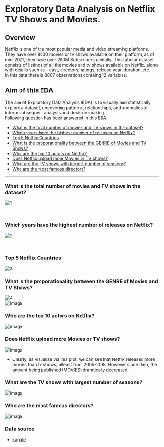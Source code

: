 # Exploratory Data Analysis on Netflix TV Shows and Movies.

## Overview
Netflix is one of the most popular media and video streaming platforms. They have over 8000 movies or tv shows available on their platform, as of mid-2021, they have over 200M Subscribers globally. This tabular dataset consists of listings of all the movies and tv shows available on Netflix, along with details such as - cast, directors, ratings, release year, duration, etc.
<br>
In this data there is 8807 observations containg 12 variables.
<br>
## Aim of this EDA
The aim of Exploratory Data Analysis (EDA) is to visually and statistically explore a dataset, uncovering patterns, relationships, and anomalies to inform subsequent analysis and decision-making.
<br>
Following question has been answered in this EDA.
* [What is the total number of movies and TV shows in the dataset?](#avg)
* [Which years have the highest number of releases on Netflix?](#high)
* [Top 5 Netflix Countries](#low)
* [What is the proporationality between the GENRE of Movies and TV Shows?](#sub)
* [Who are the top 10 actors on Netflix?](#ratio)
* [Does Netflix upload more Movies or TV shows?](#eth)
* [What are the TV shows with largest number of seasons?](#grp)
* [Who are the most famous directors?](#over)
---
### What is the total number of movies and TV shows in the dataset?<a class="anchor" id="avg"></a>
![1](https://github.com/sathishvanga/Netflix_EDA/assets/92833519/552f52e4-bdfe-4c8b-9aa0-13aa3308016f)

<br>

### Which years have the highest number of releases on Netflix?<a class="anchor" id="high"></a>
![2](https://github.com/sathishvanga/Netflix_EDA/assets/92833519/66cd85a4-5deb-46a4-8780-5bce76a51842)

<br>

### Top 5 Netflix Countries<a class="anchor" id="low"></a>
![3](https://github.com/sathishvanga/Netflix_EDA/assets/92833519/54c0e337-2b24-4e59-b742-7371378e9242)

### What is the proporationality between the GENRE of Movies and TV Shows?<a class="anchor" id="sub"></a>

![4](https://github.com/sathishvanga/Netflix_EDA/assets/92833519/cbd2a510-6f79-43b2-a99a-f3a864a8869d)
<br>
![image](https://github.com/sathishvanga/Netflix_EDA/assets/92833519/a9becd1c-0ce7-4eb6-b68f-c8b931a39753)

### Who are the top 10 actors on Netflix?<a class="anchor" id="ratio"></a>
![image](https://github.com/sathishvanga/Netflix_EDA/assets/92833519/7b484e67-a418-42ae-be39-773ce3cabc1b)


### Does Netflix upload more Movies or TV shows?<a class="anchor" id="eth"></a>
![image](https://github.com/sathishvanga/Netflix_EDA/assets/92833519/31a51176-73e3-490c-bea1-af82d7ca919a)

- Clearly, as visualize via this plot, we can see that Netflix released more movies than tv shows, atleast from 2005-2018. However since then, the amount being published (MOVIES) dramtically decreased.

### What are the TV shows with largest number of seasons?<a class="anchor" id="grp"></a>
![image](https://github.com/sathishvanga/Netflix_EDA/assets/92833519/21fdf197-3525-4408-a5ce-768f79b42e19)


### Who are the most famous directors?<a class="anchor" id="over"></a>
![image](https://github.com/sathishvanga/Netflix_EDA/assets/92833519/ae92f298-c7e5-4df6-8d03-1b0f9b4408d4)


### Data source
- [kaggle](https://www.kaggle.com/datasets/shivamb/netflix-shows)
